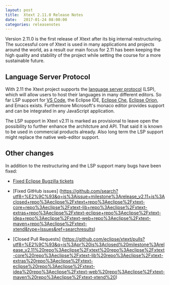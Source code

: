 ```yaml
---
layout: post
title:  Xtext 2.11.0 Release Notes
date:   2017-01-24 08:00:00
categories: releasenotes
---
```


Version 2.11.0 is the first release of Xtext after its big internal restructuring.
The successful core of Xtext is used in many applications and projects around the world, as a result our main focus for 2.11 has been
keeping the high quality and stability of the project while setting the course for a more sustainable future.

## Language Server Protocol

With 2.11 the Xtext project supports the [language server protocol](https://github.com/Microsoft/language-server-protocol) (LSP), which will allow users to host their languages in many different editors.
So far LSP support for [VS Code](https://code.visualstudio.com/), the Eclipse IDE, [Eclipse Che](https://www.eclipse.org/che/), [Eclipse Orion](https://orionhub.org), and Emacs exists. Furthermore Microsoft's monaco editor provides support
and can be integrated in any JavaScript application.

The LSP support in Xtext v2.11 is marked as provisional to leave open the possibility to further enhance the architcture and API. That said it is known to be used in
commercial products already. Also long term the LSP support might replace the native web-editor support.

## Other changes

In addition to the restructuring and the LSP support many bugs have been fixed:

- [Fixed Eclipse Bugzilla tickets](https://bugs.eclipse.org/bugs/buglist.cgi?bug_status=RESOLVED&bug_status=VERIFIED&bug_status=CLOSED&chfield=resolution&chfieldfrom=2016-06-22&chfieldto=2017-01-24&classification=Modeling&classification=Tools&columnlist=product%2Ccomponent%2Cassigned_to%2Cbug_status%2Cresolution%2Cshort_desc%2Cchangeddate%2Ckeywords&f0=OP&f1=OP&f3=CP&f4=CP&known_name=Xtext%202.11&list_id=15601548&product=TMF&product=Xtend&query_based_on=Xtext%202.11&query_format=advanced&resolution=FIXED)

- [Fixed GitHub issues] (https://github.com/search?utf8=%E2%9C%93&q=is%3Aissue+milestone%3Arelease_v2.11+is%3Aclosed+repo%3Aeclipse%2Fxtext+repo%3Aeclipse%2Fxtext-core+repo%3Aeclipse%2Fxtext-lib+repo%3Aeclipse%2Fxtext-extras+repo%3Aeclipse%2Fxtext-eclipse+repo%3Aeclipse%2Fxtext-idea+repo%3Aeclipse%2Fxtext-web+repo%3Aeclipse%2Fxtext-maven+repo%3Aeclipse%2Fxtext-xtend&type=Issues&ref=searchresults)

- [Closed Pull Requests] (https://github.com/eclipse/xtext/pulls?utf8=%E2%9C%93&q=is%3Apr%20is%3Aclosed%20milestone%3Arelease_v2.11%20repo%3Aeclipse%2Fxtext%20repo%3Aeclipse%2Fxtext-core%20repo%3Aeclipse%2Fxtext-lib%20repo%3Aeclipse%2Fxtext-extras%20repo%3Aeclipse%2Fxtext-eclipse%20repo%3Aeclipse%2Fxtext-idea%20repo%3Aeclipse%2Fxtext-web%20repo%3Aeclipse%2Fxtext-maven%20repo%3Aeclipse%2Fxtext-xtend%20)

